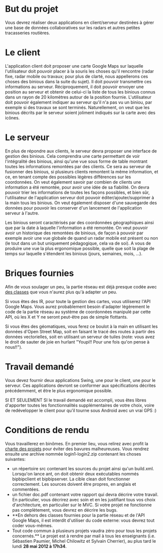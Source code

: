 # But du projet #
Vous devrez réaliser deux applications en client/serveur destinées à gérer une base de données collaboratives sur les radars et autres petites tracasseries routières.

# Le client #
L'application client doit proposer une carte Google Maps sur laquelle l'utilisateur doit pouvoir placer à la souris les choses qu'il rencontre (radar fixe, radar mobile ou travaux; pour plus de clarté, nous appellerons ces choses des binious dans la suite du sujet). Il doit pouvoir transmettre ces informations au serveur. Réciproquement, il doit pouvoir envoyer une position au serveur et obtenir de celui-ci la liste de tous les binious connus dans un rayon de 20 kilomètres autour de la position fournie. L'utilisateur doit pouvoir également indiquer au serveur qu'il n'a pas vu un biniou, par exemple si des travaux se sont terminés. Naturellement, on veut que les binious décrits par le serveur soient joliment indiqués sur la carte avec des icônes.

# Le serveur #
En plus de répondre aux clients, le serveur devra proposer une interface de gestion des binious. Cela comprendra une carte permettant de voir l'intégralité des binious, ainsi qu'une vue sous forme de table montrant toutes les informations remontées par des clients. Ce sera au serveur de fusionner des binious, si plusieurs clients remontent la même information, et ce, en tenant compte des possibles légères différences sur les coordonnées. On veut également savoir par combien de clients une information a été remontée, pour avoir une idée de sa fiabilité. On devra pouvoir trier les informations de toutes les façons possibles, et bien sûr, l'utilisateur de l'application serveur doit pouvoir éditer/ajouter/supprimer à la main tous les binious. On veut également disposer d'une sauvegarde des données pour pouvoir les conserver d'un lancement de l'application serveur à l'autre.

Les binious seront caractérisés par des coordonnées géographiques ainsi que par la date à laquelle l'information a été remontée. On veut pouvoir avoir un historique des remontées de binious, de façon à pouvoir par exemple avoir une vue globale de quand un radar mobile est présent ou non (le tout dans un but uniquement pédagogique, cela va de soi). A vous de produire une vue la plus ergonomique possible, quelle que soit la plage de temps sur laquelle s'étendent les binious (jours, semaines, mois, ...).

# Briques fournies #
Afin de vous soulager un peu, la partie réseau est déjà presque codée avec [des classes](http://igm.univ-mlv.fr/ens/IR/IR2/2011-2012/Interface_Graphique/src/bipbip.zip) que vous n'aurez plus qu'à adapter un peu.


Si vous êtes des IR, pour toute la gestion des cartes, vous utiliserez l'API Google Maps. Vous aurez probablement besoin d'adapter légèrement le code de la partie réseau au système de coordonnées manipulé par cette API, où les X et Y ne seront peut-être pas de simple flottants.

Si vous êtes des géomatiques, vous ferez ce boulot à la main en utilisant les données d'Open Street Map, soit en faisant le tracé des routes à partir des données vectorielles, soit en utilisant un serveur de tuiles (note: vous avez le droit de sauter de joie en hurlant "Youpi!! Pour une fois qu'on pense à nous!!").

# Travail demandé #
Vous devez fournir deux applications Swing, une pour le client, une pour le serveur. Ces applications devront se conformer aux spécifications décrites précédemment, et être le plus ergonomique possible.

SI ET SEULEMENT SI le travail demandé est accompli, vous êtes libres d'apporter toutes les fonctionnalités supplémentaires de votre choix, voire de redévelopper le client pour qu'il tourne sous Android avec un vrai GPS :)

# Conditions de rendu #
Vous travaillerez en binômes. En premier lieu, vous relirez avec profit la [charte des projets](http://www-igm.univ-mlv.fr/~paumier/charte_des_projets.html) pour éviter des bavures malheureuses. Vous rendrez ensuite une archive nommée login1-login2.zip contenant les choses suivantes:
  * un répertoire src contenant les sources du projet ainsi qu'un build.xml. Lorsqu'on lance ant, on doit obtenir deux exécutables nommés bipbipclient et bipbipserver. La cible clean doit fonctionner correctement. Les sources doivent être propres, en anglais et commentées.
  * un fichier doc.pdf contenant votre rapport qui devra décrire votre travail. En particulier, vous décrirez avec soin et en les justifiant tous vos choix d'architecture, en particulier sur le MVC. Si votre projet ne fonctionne pas complètement, vous devrez en décrire les bugs.
  * **En dehors des classes fournies pour la partie réseau et de l'API Google Maps, il est interdit d'utiliser du code externe: vous devrez tout coder vous-mêmes.
  * Tout code commun à plusieurs projets vaudra zéro pour tous les projets concernés.**
Le projet est à rendre par mail à tous les enseignants (i.e. Sébastien Paumier, Michel Chilowitz et Sylvain Cherrier), au plus tard le lundi **28 mai 2012 à 17h34**.